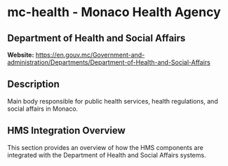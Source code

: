 # mc-health - Monaco Health Agency

## Department of Health and Social Affairs

**Website:** https://en.gouv.mc/Government-and-administration/Departments/Department-of-Health-and-Social-Affairs

## Description

Main body responsible for public health services, health regulations, and social affairs in Monaco.

## HMS Integration Overview

This section provides an overview of how the HMS components are integrated with the Department of Health and Social Affairs systems.
